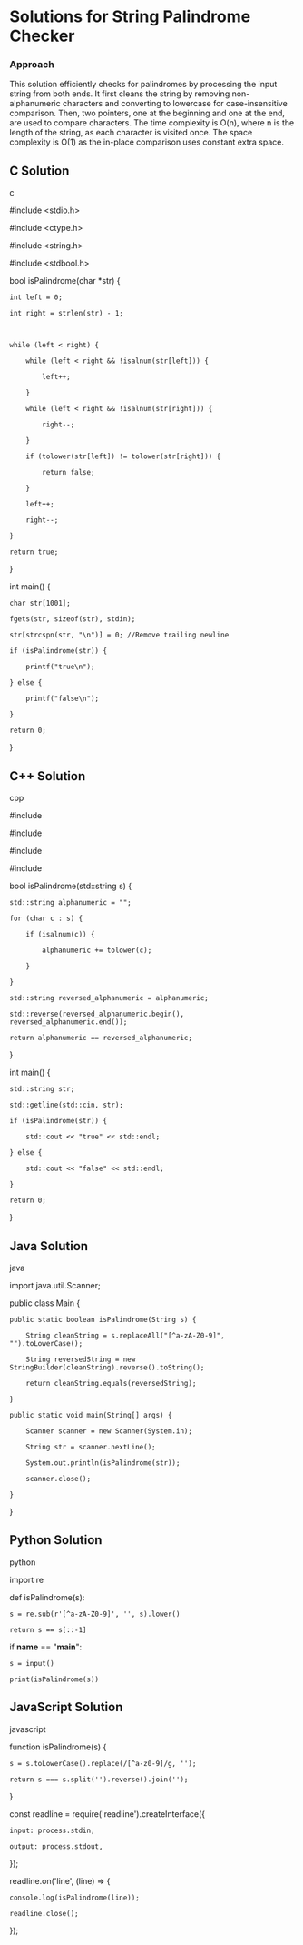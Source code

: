 # Solutions for String Palindrome Checker

### Approach

This solution efficiently checks for palindromes by processing the input string from both ends. It first cleans the string by removing non-alphanumeric characters and converting to lowercase for case-insensitive comparison. Then, two pointers, one at the beginning and one at the end, are used to compare characters. The time complexity is O(n), where n is the length of the string, as each character is visited once. The space complexity is O(1) as the in-place comparison uses constant extra space. 

## C Solution
c
#include <stdio.h>
#include <ctype.h>
#include <string.h>
#include <stdbool.h>

bool isPalindrome(char *str) {
    int left = 0;
    int right = strlen(str) - 1;

    while (left < right) {
        while (left < right && !isalnum(str[left])) {
            left++;
        }
        while (left < right && !isalnum(str[right])) {
            right--;
        }
        if (tolower(str[left]) != tolower(str[right])) {
            return false;
        }
        left++;
        right--;
    }
    return true;
}

int main() {
    char str[1001];
    fgets(str, sizeof(str), stdin);
    str[strcspn(str, "\n")] = 0; //Remove trailing newline
    if (isPalindrome(str)) {
        printf("true\n");
    } else {
        printf("false\n");
    }
    return 0;
}


## C++ Solution
cpp
#include <iostream>
#include <string>
#include <algorithm>
#include <cctype>

bool isPalindrome(std::string s) {
    std::string alphanumeric = "";
    for (char c : s) {
        if (isalnum(c)) {
            alphanumeric += tolower(c);
        }
    }
    std::string reversed_alphanumeric = alphanumeric;
    std::reverse(reversed_alphanumeric.begin(), reversed_alphanumeric.end());
    return alphanumeric == reversed_alphanumeric;
}

int main() {
    std::string str;
    std::getline(std::cin, str);
    if (isPalindrome(str)) {
        std::cout << "true" << std::endl;
    } else {
        std::cout << "false" << std::endl;
    }
    return 0;
}


## Java Solution
java
import java.util.Scanner;
public class Main {
    public static boolean isPalindrome(String s) {
        String cleanString = s.replaceAll("[^a-zA-Z0-9]", "").toLowerCase();
        String reversedString = new StringBuilder(cleanString).reverse().toString();
        return cleanString.equals(reversedString);
    }
    public static void main(String[] args) {
        Scanner scanner = new Scanner(System.in);
        String str = scanner.nextLine();
        System.out.println(isPalindrome(str));
        scanner.close();
    }
}


## Python Solution
python
import re
def isPalindrome(s):
    s = re.sub(r'[^a-zA-Z0-9]', '', s).lower()
    return s == s[::-1]
if __name__ == "__main__":
    s = input()
    print(isPalindrome(s))


## JavaScript Solution
javascript
function isPalindrome(s) {
    s = s.toLowerCase().replace(/[^a-z0-9]/g, '');
    return s === s.split('').reverse().join('');
}
const readline = require('readline').createInterface({
    input: process.stdin,
    output: process.stdout,
});
readline.on('line', (line) => {
    console.log(isPalindrome(line));
    readline.close();
});

